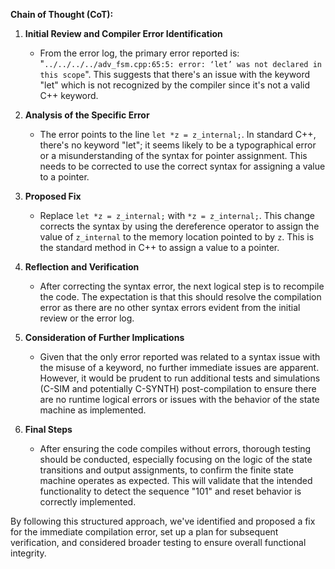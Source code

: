 **Chain of Thought (CoT):**

1. **Initial Review and Compiler Error Identification**
   - From the error log, the primary error reported is: "`../../../../adv_fsm.cpp:65:5: error: ‘let’ was not declared in this scope`". This suggests that there's an issue with the keyword "let" which is not recognized by the compiler since it's not a valid C++ keyword.

2. **Analysis of the Specific Error**
   - The error points to the line `let *z = z_internal;`. In standard C++, there's no keyword "let"; it seems likely to be a typographical error or a misunderstanding of the syntax for pointer assignment. This needs to be corrected to use the correct syntax for assigning a value to a pointer.

3. **Proposed Fix**
   - Replace `let *z = z_internal;` with `*z = z_internal;`. This change corrects the syntax by using the dereference operator to assign the value of `z_internal` to the memory location pointed to by `z`. This is the standard method in C++ to assign a value to a pointer.

4. **Reflection and Verification**
   - After correcting the syntax error, the next logical step is to recompile the code. The expectation is that this should resolve the compilation error as there are no other syntax errors evident from the initial review or the error log.

5. **Consideration of Further Implications**
   - Given that the only error reported was related to a syntax issue with the misuse of a keyword, no further immediate issues are apparent. However, it would be prudent to run additional tests and simulations (C-SIM and potentially C-SYNTH) post-compilation to ensure there are no runtime logical errors or issues with the behavior of the state machine as implemented.

6. **Final Steps**
   - After ensuring the code compiles without errors, thorough testing should be conducted, especially focusing on the logic of the state transitions and output assignments, to confirm the finite state machine operates as expected. This will validate that the intended functionality to detect the sequence "101" and reset behavior is correctly implemented.

By following this structured approach, we've identified and proposed a fix for the immediate compilation error, set up a plan for subsequent verification, and considered broader testing to ensure overall functional integrity.